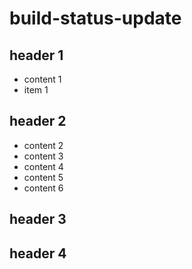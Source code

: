 # build-status-update

## header 1
 * content 1
 * item 1

## header 2

 * content 2
 * content 3
 * content 4
 * content 5
 * content 6


## header 3

## header 4

